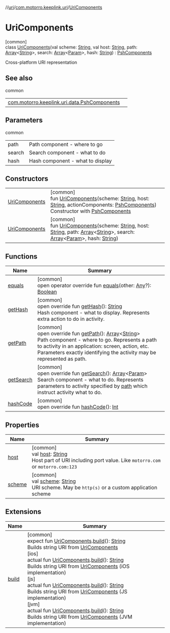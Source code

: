//[uri](../../../index.md)/[com.motorro.keeplink.uri](../index.md)/[UriComponents](index.md)

# UriComponents

[common]\
class [UriComponents](index.md)(val scheme: [String](https://kotlinlang.org/api/latest/jvm/stdlib/kotlin/-string/index.html), val host: [String](https://kotlinlang.org/api/latest/jvm/stdlib/kotlin/-string/index.html), path: [Array](https://kotlinlang.org/api/latest/jvm/stdlib/kotlin/-array/index.html)&lt;[String](https://kotlinlang.org/api/latest/jvm/stdlib/kotlin/-string/index.html)&gt;, search: [Array](https://kotlinlang.org/api/latest/jvm/stdlib/kotlin/-array/index.html)&lt;[Param](../../com.motorro.keeplink.uri.data/-param/index.md)&gt;, hash: [String](https://kotlinlang.org/api/latest/jvm/stdlib/kotlin/-string/index.html)) : [PshComponents](../../com.motorro.keeplink.uri.data/-psh-components/index.md)

Cross-platform URI representation

## See also

common

| | |
|---|---|
| [com.motorro.keeplink.uri.data.PshComponents](../../com.motorro.keeplink.uri.data/-psh-components/index.md) |  |

## Parameters

common

| | |
|---|---|
| path | Path component - where to go |
| search | Search component - what to do |
| hash | Hash component - what to display |

## Constructors

| | |
|---|---|
| [UriComponents](-uri-components.md) | [common]<br>fun [UriComponents](-uri-components.md)(scheme: [String](https://kotlinlang.org/api/latest/jvm/stdlib/kotlin/-string/index.html), host: [String](https://kotlinlang.org/api/latest/jvm/stdlib/kotlin/-string/index.html), actionComponents: [PshComponents](../../com.motorro.keeplink.uri.data/-psh-components/index.md))<br>Constructor with [PshComponents](../../com.motorro.keeplink.uri.data/-psh-components/index.md) |
| [UriComponents](-uri-components.md) | [common]<br>fun [UriComponents](-uri-components.md)(scheme: [String](https://kotlinlang.org/api/latest/jvm/stdlib/kotlin/-string/index.html), host: [String](https://kotlinlang.org/api/latest/jvm/stdlib/kotlin/-string/index.html), path: [Array](https://kotlinlang.org/api/latest/jvm/stdlib/kotlin/-array/index.html)&lt;[String](https://kotlinlang.org/api/latest/jvm/stdlib/kotlin/-string/index.html)&gt;, search: [Array](https://kotlinlang.org/api/latest/jvm/stdlib/kotlin/-array/index.html)&lt;[Param](../../com.motorro.keeplink.uri.data/-param/index.md)&gt;, hash: [String](https://kotlinlang.org/api/latest/jvm/stdlib/kotlin/-string/index.html)) |

## Functions

| Name | Summary |
|---|---|
| [equals](equals.md) | [common]<br>open operator override fun [equals](equals.md)(other: [Any](https://kotlinlang.org/api/latest/jvm/stdlib/kotlin/-any/index.html)?): [Boolean](https://kotlinlang.org/api/latest/jvm/stdlib/kotlin/-boolean/index.html) |
| [getHash](get-hash.md) | [common]<br>open override fun [getHash](get-hash.md)(): [String](https://kotlinlang.org/api/latest/jvm/stdlib/kotlin/-string/index.html)<br>Hash component - what to display. Represents extra action to do in activity. |
| [getPath](get-path.md) | [common]<br>open override fun [getPath](get-path.md)(): [Array](https://kotlinlang.org/api/latest/jvm/stdlib/kotlin/-array/index.html)&lt;[String](https://kotlinlang.org/api/latest/jvm/stdlib/kotlin/-string/index.html)&gt;<br>Path component - where to go. Represents a path to activity in an application: screen, action, etc. Parameters exactly identifying the activity may be represented as path. |
| [getSearch](get-search.md) | [common]<br>open override fun [getSearch](get-search.md)(): [Array](https://kotlinlang.org/api/latest/jvm/stdlib/kotlin/-array/index.html)&lt;[Param](../../com.motorro.keeplink.uri.data/-param/index.md)&gt;<br>Search component - what to do. Represents parameters to activity specified by [path](../../../../uri/com.motorro.keeplink.uri/-uri-components/path.md) which instruct activity what to do. |
| [hashCode](hash-code.md) | [common]<br>open override fun [hashCode](hash-code.md)(): [Int](https://kotlinlang.org/api/latest/jvm/stdlib/kotlin/-int/index.html) |

## Properties

| Name | Summary |
|---|---|
| [host](host.md) | [common]<br>val [host](host.md): [String](https://kotlinlang.org/api/latest/jvm/stdlib/kotlin/-string/index.html)<br>Host part of URI including port value. Like `motorro.com` or `motorro.com:123` |
| [scheme](scheme.md) | [common]<br>val [scheme](scheme.md): [String](https://kotlinlang.org/api/latest/jvm/stdlib/kotlin/-string/index.html)<br>URI scheme. May be `http(s)` or a custom application scheme |

## Extensions

| Name | Summary |
|---|---|
| [build](../build.md) | [common]<br>expect fun [UriComponents](index.md).[build](../build.md)(): [String](https://kotlinlang.org/api/latest/jvm/stdlib/kotlin/-string/index.html)<br>Builds string URI from [UriComponents](index.md)<br>[ios]<br>actual fun [UriComponents](index.md#-1175827496%2FExtensions%2F1699886012).[build](../build.md)(): [String](https://kotlinlang.org/api/latest/jvm/stdlib/kotlin/-string/index.html)<br>Builds string URI from [UriComponents](index.md#-1175827496%2FExtensions%2F1699886012) (iOS implementation)<br>[js]<br>actual fun [UriComponents](index.md#-1175827496%2FExtensions%2F780643318).[build](../build.md)(): [String](https://kotlinlang.org/api/latest/jvm/stdlib/kotlin/-string/index.html)<br>Builds string URI from [UriComponents](index.md#-1175827496%2FExtensions%2F780643318) (JS implementation)<br>[jvm]<br>actual fun [UriComponents](index.md#-1175827496%2FExtensions%2F1945183778).[build](../build.md)(): [String](https://kotlinlang.org/api/latest/jvm/stdlib/kotlin/-string/index.html)<br>Builds string URI from [UriComponents](index.md#-1175827496%2FExtensions%2F1945183778) (JVM implementation) |
